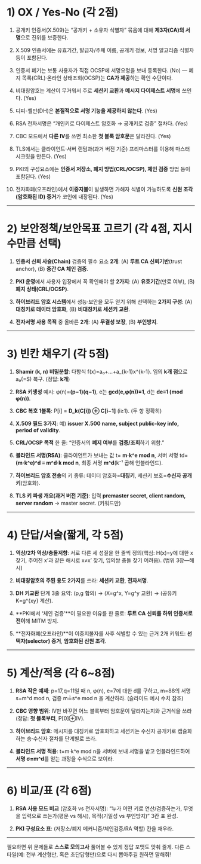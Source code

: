 # 1) OX / Yes-No (각 2점)

1. 공개키 인증서(X.509)는 “공개키 + 소유자 식별자” 묶음에 대해 **제3자(CA)의 서명**으로 진위를 보증한다.
2. X.509 인증서에는 유효기간, 발급자/주체 이름, 공개키 정보, 서명 알고리즘 식별자 등이 포함된다.
3. 인증서 폐기는 보통 사용자가 직접 OCSP에 서명요청을 보내 등록한다. (No) — 폐지 목록(CRL)·온라인 상태조회(OCSP)는 **CA가 제공**하는 확인 수단이다.
4. 비대칭암호는 계산이 무거워서 주로 **세션키 교환**과 **메시지 다이제스트 서명**에 쓰인다. (Yes)
    
5. 디피-헬만(DH)은 **본질적으로 서명 기능을 제공하지 않는다**. (Yes)
    
6. RSA 전자서명은 “개인키로 다이제스트 암호화 → 공개키로 검증” 절차다. (Yes)
    
7. CBC 모드에서 **다른 IV**를 쓰면 최소한 **첫 블록 암호문**은 달라진다. (Yes)
    
8. TLS에서는 클라이언트·서버 랜덤과(과거 버전 기준) 프리마스터를 이용해 마스터 시크릿을 만든다. (Yes)
    
9. PKI의 구성요소에는 **인증서 저장소, 폐지 방법(CRL/OCSP), 체인 검증** 방법 등이 포함된다. (Yes)
    
10. 전자화폐(오프라인)에서 **이중지불**이 발생하면 가해자 식별이 가능하도록 **신원 조각(암호화된 ID) 증거**가 코인에 내장된다. (Yes)
    

---

# 2) 보안정책/보안목표 고르기 (각 4점, 지시 수만큼 선택)

1. **인증서 신뢰 사슬(Chain)** 검증의 필수 요소 **2개**: (A) **루트 CA 신뢰기반**(trust anchor), (B) **중간 CA 체인 검증**.
    
2. **PKI 운영**에서 사용자 입장에서 꼭 확인해야 할 **2가지**: (A) **유효기간**(만료 여부), (B) **폐지 상태(CRL/OCSP)**.
    
3. **하이브리드 암호 시스템**에서 성능·보안을 모두 얻기 위해 선택하는 **2가지 구성**: (A) **대칭키로 데이터 암호화**, (B) **비대칭키로 세션키 교환**.
    
4. **전자서명 사용 목적** 중 올바른 **2개**: (A) **무결성 보장**, (B) **부인방지**.
    

---

# 3) 빈칸 채우기 (각 5점)

1. **Shamir (k, n) 비밀분할**: 다항식 f(x)=a₀+…+a_{k-1}x^{k-1}. 임의 **k개 점**으로 a₀(=S) 복구. (정답: **k개**)
    
2. **RSA 키생성** 예시: φ(n)=**(p−1)(q−1)**, e는 **gcd(e,φ(n))=1**, d는 **de≡1 (mod φ(n))**.
    
3. **CBC 복호 1블록**: P[i] = **D_k(C[i]) ⊕ C[i−1]** (i≥1). (두 항 정확히)
    
4. **X.509 필드 3가지**: 예) **issuer X.500 name, subject public-key info, period of validity**.
    
5. **CRL/OCSP 목적** 한 줄: “인증서의 **폐지 여부**를 **검증/조회**하기 위함.”
    
6. **블라인드 서명(RSA)**: 클라이언트가 보내는 값 t= **m·k^e mod n**, 서버 서명 td= **(m·k^e)^d ≡ m^d·k mod n**, 최종 서명 **m^d**(k⁻¹ 곱해 언블라인드).
    
7. **하이브리드 암호 전송**의 키 종류: 데이터 암호화=**대칭키**, 세션키 보호=**수신자 공개키**(암호화).
    
8. **TLS 키 파생 개요(과거 버전 기준)**: 입력 **premaster secret, client random, server random** → master secret. (키워드만)
    

---

# 4) 단답/서술(짧게, 각 5점)

1. **역상/2차 역상/충돌저항**: 서로 다른 세 성질을 한 줄씩 정의(핵심: H(x)=y에 대한 x 찾기, 주어진 x’과 같은 해시로 x≠x’ 찾기, 임의쌍 충돌 찾기 어려움). (범위 3장—해시)
    
2. **비대칭암호의 주된 용도 2가지**를 쓰라: **세션키 교환**, **전자서명**.
    
3. **DH 키교환** 단계 3줄 요약: (p,g 합의) → (X=g^x, Y=g^y 교환) → (공유키 K=g^{xy} 계산).
    
4. **PKI에서 ‘체인 검증’**이 필요한 이유를 한 줄로: **루트 CA 신뢰를 하위 인증서로 전이**해 MITM 방지.
    
5. **전자화폐(오프라인)**이 이중지불자를 사후 식별할 수 있는 근거 2개 키워드: **선택자(selector) 증거**, **암호화된 신원 조각**.
    

---

# 5) 계산/적용 (각 6~8점)

1. **RSA 작은 예제**: p=17,q=11일 때 n, φ(n), e=7에 대한 d를 구하고, m=88의 서명 s=m^d mod n, 검증 m≟s^e mod n 을 계산하라. (슬라이드 예시 수치 참조)
    
2. **CBC 영향 범위**: IV만 바꾸면 어느 블록부터 암호문이 달라지는지와 근거식을 쓰라(정답: **첫 블록부터**, P[0]⊕IV).
    
3. **하이브리드 암호**: 메시지를 대칭키로 암호화하고 세션키는 수신자 공개키로 캡슐화하는 송·수신자 절차를 단계별로 쓰라.
    
4. **블라인드 서명 적용**: t=m·k^e mod n을 서버에 보내 서명을 받고 언블라인드하여 **서명 σ=m^d**를 얻는 과정을 수식으로 보이라.
    

---

# 6) 비교/표 (각 6점)

1. **RSA 사용 모드 비교** (암호화 vs 전자서명): “누가 어떤 키로 연산/검증하는가, 무엇을 입력으로 쓰는가(평문 vs 해시), 목적(기밀성 vs 부인방지)” 3칸 표 완성.
    
2. **PKI 구성요소 표**: (저장소/폐지 메커니즘/체인검증/RA 역할) 칸을 채우라.
    

---

필요하면 위 문제들로 **스스로 모의고사** 풀어볼 수 있게 정답 포맷도 맞춰 줄게. 다른 스타일(예: 전부 계산형만, 혹은 초단답형만)으로 다시 뽑아주길 원하면 말해줘!